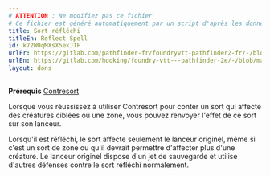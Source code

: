```yaml
---
# ATTENTION : Ne modifiez pas ce fichier
# Ce fichier est généré automatiquement par un script d'après les données du module Foundry VTT officiel et de sa traduction
title: Sort réfléchi
titleEn: Reflect Spell
id: k72W0qMXsX5ekJTF
urlFr: https://gitlab.com/pathfinder-fr/foundryvtt-pathfinder2-fr/-/blob/master/data/feats/k72W0qMXsX5ekJTF.htm
urlEn: https://gitlab.com/hooking/foundry-vtt---pathfinder-2e/-/blob/master/packs/data/feats.db/reflect-spell.json
layout: dons
---
```

**Prérequis** [Contresort](contresort-sorcière.html)

Lorsque vous réussissez à utiliser Contresort pour conter un sort qui affecte des créatures ciblées ou une zone, vous pouvez renvoyer l'effet de ce sort sur son lanceur.

Lorsqu'il est réfléchi, le sort affecte seulement le lanceur originel, même si c'est un sort de zone ou qu'il devrait permettre d'affecter plus d'une créature. Le lanceur originel dispose d'un jet de sauvegarde et utilise d'autres défenses contre le sort réfléchi normalement.
